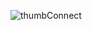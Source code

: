 ![thumbConnect](https://user-images.githubusercontent.com/22419021/70047541-41e2be00-15ee-11ea-9430-c95961b35427.png)
